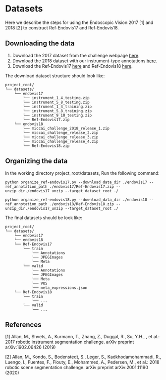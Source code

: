 # Datasets

Here we describe the steps for using the Endoscopic Vision 2017 [1] and 2018 [2] to construct Ref-Endovis17 and Ref-Endovis18.

## Downloading the data

1. Download the 2017 dataset from the challenge webpage [here](https://endovissub2017-roboticinstrumentsegmentation.grand-challenge.org/).
2. Download the 2018 dataset with our instrument-type annotations [here](https://endovissub2018-roboticscenesegmentation.grand-challenge.org/).
3. Download the Ref-Endovis17 [here](https://drive.google.com/file/d/1d4oq9dZdPxcJ0lx0qA-p8ODlNnh55wjU/view?usp=sharing) and Ref-Endovis18 [here](https://drive.google.com/file/d/1N_Xc0K3d7M_fnlRDx_gdyC6tfpl1aQWJ/view?usp=sharing).

The download dataset structure should look like:

```
project_root/
└── datasets/
    └── endovis17
    	└── instrument_1_4_testing.zip
        └── instrument_5_8_testing.zip
        └── instrument_1_4_training.zip
        └── instrument_5_8_training.zip
        └── instrument_9_10_testing.zip
        └── Ref-Endovis17.zip
    └── endovis18
    	└── miccai_challenge_2018_release_1.zip
        └── miccai_challenge_release_2.zip
        └── miccai_challenge_release_3.zip
        └── miccai_challenge_release_4.zip
        └── Ref-Endovis18.zip
```

## Organizing the data

In the working directory project_root/datasets, Run the following command:

```
python organize_ref-endovis17.py --download_data_dir ./endovis17 --ref_annotation_path ./endovis17/Ref-Endovis17.zip --unzip_dir./endovis17_unzip --target_dataset_root ./
```

```
python organize_ref-endovis18.py --download_data_dir ./endovis18 --ref_annotation_path ./endovis18/Ref-Endovis18.zip --unzip_dir./endovis17_unzip --target_dataset_root ./
```

The final datasets should be look like:

```
project_root/
└── datasets/
    └── endovis17
    └── endovis18
    └── Ref-Endovis17
        └── train
        	└── Annotations
        	└── JPEGImages
        	└── Meta
        └── valid
        	└── Annotations
        	└── JPEGImages
        	└── Meta
        	└── VOS
        	└── meta_expressions.json
    └── Ref-Endovis18
    	└── train
    		└── ...
    	└── valid
    		└── ...
```

## References

[1] Allan, M., Shvets, A., Kurmann, T., Zhang, Z., Duggal, R., Su, Y.H., , et al.: 2017 robotic instrument segmentation challenge. arXiv preprint arXiv:1902.06426 (2019) 

[2] Allan, M., Kondo, S., Bodenstedt, S., Leger, S., Kadkhodamohammadi, R., Luengo, I., Fuentes, F., Flouty, E., Mohammed, A., Pedersen, M., et al.: 2018 robotic scene segmentation challenge. arXiv preprint arXiv:2001.11190 (2020)

